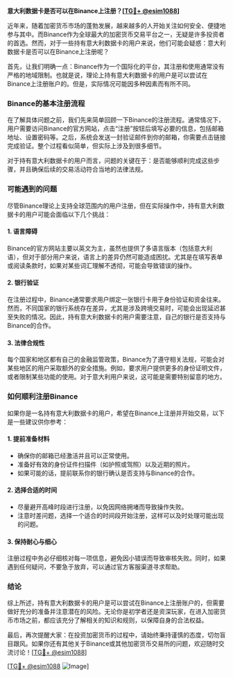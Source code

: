 **意大利数据卡是否可以在Binance上注册？[[TG💪+ @esim1088](https://t.me/s/esim1088)]**

近年来，随着加密货币市场的蓬勃发展，越来越多的人开始关注如何安全、便捷地参与其中。而Binance作为全球最大的加密货币交易平台之一，无疑是许多投资者的首选。然而，对于一些持有意大利数据卡的用户来说，他们可能会疑惑：意大利数据卡是否可以在Binance上注册呢？

首先，让我们明确一点：Binance作为一个国际化的平台，其注册和使用通常没有严格的地域限制。也就是说，理论上持有意大利数据卡的用户是可以尝试在Binance上注册账户的。但是，实际情况可能因多种因素而有所不同。

### Binance的基本注册流程

在了解具体问题之前，我们先来简单回顾一下Binance的注册流程。通常情况下，用户需要访问Binance的官方网站，点击“注册”按钮后填写必要的信息，包括邮箱地址、设置密码等。之后，系统会发送一封验证邮件到你的邮箱，你需要点击链接完成验证。整个过程看似简单，但实际上涉及到很多细节。

对于持有意大利数据卡的用户而言，问题的关键在于：是否能够顺利完成这些步骤，并且确保后续的交易活动符合当地的法律法规。

### 可能遇到的问题

尽管Binance理论上支持全球范围内的用户注册，但在实际操作中，持有意大利数据卡的用户可能会面临以下几个挑战：

#### 1. **语言障碍**
   Binance的官方网站主要以英文为主，虽然也提供了多语言版本（包括意大利语），但对于部分用户来说，语言上的差异仍然可能造成困扰。尤其是在填写表单或阅读条款时，如果对某些词汇理解不透彻，可能会导致错误的操作。

#### 2. **银行验证**
   在注册过程中，Binance通常要求用户绑定一张银行卡用于身份验证和资金往来。然而，不同国家的银行系统存在差异，尤其是涉及跨境交易时，可能会出现延迟甚至失败的情况。因此，持有意大利数据卡的用户需要注意，自己的银行是否支持与Binance的合作。

#### 3. **法律合规性**
   每个国家和地区都有自己的金融监管政策，Binance为了遵守相关法规，可能会对某些地区的用户采取额外的安全措施。例如，要求用户提供更多的身份证明文件，或者限制某些功能的使用。对于意大利用户来说，这可能是需要特别留意的地方。

### 如何顺利注册Binance

如果你是一名持有意大利数据卡的用户，希望在Binance上注册并开始交易，以下是一些建议供你参考：

#### 1. **提前准备材料**
   - 确保你的邮箱已经激活并且可以正常使用。
   - 准备好有效的身份证件扫描件（如护照或驾照）以及近期的照片。
   - 如果可能的话，提前联系你的银行确认是否支持与Binance的合作。

#### 2. **选择合适的时间**
   - 尽量避开高峰时段进行注册，以免因网络拥堵而导致操作失败。
   - 注意时差问题，选择一个适合的时间段开始注册，这样可以及时处理可能出现的问题。

#### 3. **保持耐心与细心**
   注册过程中务必仔细核对每一项信息，避免因小错误而导致审核失败。同时，如果遇到任何疑问，不要急于放弃，可以通过官方客服渠道寻求帮助。

### 结论

综上所述，持有意大利数据卡的用户是可以尝试在Binance上注册账户的，但需要做好充分的准备并注意潜在的风险。无论你是初学者还是资深玩家，在进入加密货币市场之前，都应该充分了解相关的知识和规则，以保障自身的合法权益。

最后，再次提醒大家：在投资加密货币的过程中，请始终秉持谨慎的态度，切勿盲目跟风。如果你还有其他关于Binance或其他加密货币交易所的问题，欢迎随时交流讨论！[[TG💪+ @esim1088](https://t.me/s/esim1088)]

[[TG💪+ @esim1088](https://t.me/s/esim1088) ![Image](https://i.postimg.cc/4NQfJmqS/Snipaste-2025-05-13-00-14-12.png)]